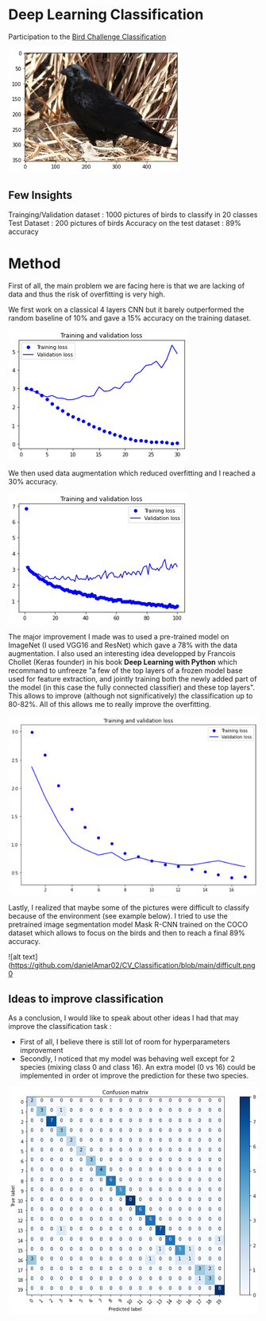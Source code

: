 # Deep Learning Classification

Participation to the [Bird Challenge Classification](https://www.kaggle.com/competitions/mva-recvis-2021/data) 

![alt text](https://github.com/danielAmar02/CV_Classification/blob/main/pres.png)


## Few Insights

Trainging/Validation dataset : 1000 pictures of birds to classify in 20 classes
Test Dataset : 200 pictures of birds
Accuracy on the test dataset : 89% accuracy


# Method 

First of all, the main problem we are facing here is that we are lacking of data and thus the risk of overfitting is very high. 

We first work on a classical 4 layers CNN but it barely outperformed the random baseline of 10% and gave a 15% accuracy on the training dataset.

![alt text](https://github.com/danielAmar02/CV_Classification/blob/main/loss_init.png)


We then used data augmentation which reduced overfitting and I reached a 30% accuracy.

![alt text](https://github.com/danielAmar02/CV_Classification/blob/main/loss_dataaug.png)


The major improvement I made was to used a pre-trained model on ImageNet (I used VGG16 and ResNet) which gave a 78% with the data augmentation. I also used an interesting idea developped by Francois Chollet (Keras founder) in his book **Deep Learning with Python**  which recommand to unfreeze "a few of the top layers of a frozen model base used for feature extraction, and jointly training both the newly added part of the model (in this  case the fully connected classifier) and these top layers". This allows to improve (although not significatively) the classification up to 80-82%. All of this allows me to really improve the overfitting.


![alt text](https://github.com/danielAmar02/CV_Classification/blob/main/loss_resnet.png)



Lastly, I realized that maybe some of the pictures were difficult to classify because of the environment (see example below). I tried to use the pretrained image segmentation model Mask R-CNN trained on the COCO dataset which allows to focus on the birds and then to reach a final 89% accuracy.

![alt text](https://github.com/danielAmar02/CV_Classification/blob/main/difficult.png0


## Ideas to improve classification

As a conclusion, I would like to speak about other ideas I had that may improve the classification task : 
- First of all, I believe there is still lot of room for hyperparameters improvement
- Secondly, I noticed that my model was behaving well except for 2 species (mixing class 0 and class 16). An extra model (0 vs 16) could be implemented in order ot improve the prediction for these two species.

![alt text](https://github.com/danielAmar02/CV_Classification/blob/main/confusion_matrix.png)
